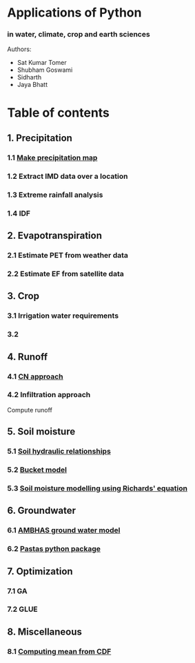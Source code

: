 # Applications of Python 
### in water, climate, crop and earth sciences


Authors:
* Sat Kumar Tomer
* Shubham Goswami
* Sidharth
* Jaya Bhatt

# Table of contents
## 1. Precipitation
### 1.1 [Make precipitation map](https://github.com/tomersk/python-applications/blob/main/01_01.ipynb)
### 1.2 Extract IMD data over a location
### 1.3 Extreme rainfall analysis
### 1.4 IDF

## 2. Evapotranspiration
### 2.1 Estimate PET from weather data
### 2.2 Estimate EF from satellite data

## 3. Crop
### 3.1 Irrigation water requirements
### 3.2 

## 4. Runoff
### 4.1 [CN approach](https://github.com/tomersk/python-applications/blob/main/04_01.ipynb)
### 4.2 Infiltration approach


Compute runoff

## 5. Soil moisture
### 5.1 [Soil hydraulic relationships](https://github.com/tomersk/python-applications/blob/main/05_01.ipynb)
### 5.2 [Bucket model](https://github.com/tomersk/python-applications/blob/main/05_02.ipynb)
### 5.3 [Soil moisture modelling using Richards' equation](https://github.com/tomersk/python-applications/blob/main/05_03.ipynb)

## 6. Groundwater
### 6.1 [AMBHAS ground water model](https://github.com/tomersk/python-applications/blob/main/06_01.ipynb)
### 6.2 [Pastas python package](https://github.com/tomersk/python-applications/blob/main/06_02.ipynb)

## 7. Optimization
### 7.1 GA
### 7.2 GLUE

## 8. Miscellaneous
### 8.1 [Computing mean from CDF](https://github.com/tomersk/python-applications/blob/main/compute_mean.ipynb)
